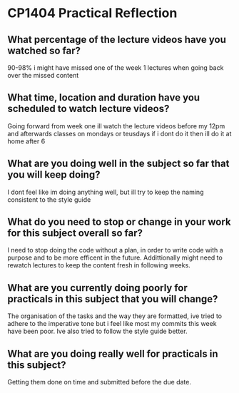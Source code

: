 # CP1404 Practical Reflection

## What percentage of the lecture videos have you watched so far?

90-98% i might have missed one of the week 1 lectures when going back over the missed content 

## What time, location and duration have you scheduled to watch lecture videos?

Going forward from week one ill watch the lecture videos before my 12pm and afterwards classes on mondays or teusdays if i dont do it then ill do it at home after 6

## What are you doing well in the subject so far that you will keep doing?

I dont feel like im doing anything well, but ill try to keep the naming consistent to the style guide

## What do you need to stop or change in your work for this subject overall so far?

I need to stop doing the code without a plan, in order to write code with a purpose and to be more efficent in the future.
Addittionally might need to rewatch lectures to keep the content fresh in following weeks.  

## What are you currently doing poorly for practicals in this subject that you will change?

The organisation of the tasks and the way they are formatted, ive tried to adhere to the imperative tone but i feel like most my commits this week have been poor. Ive also tried to follow the style guide better. 

## What are you doing really well for practicals in this subject?

Getting them done on time and submitted before the due date.
